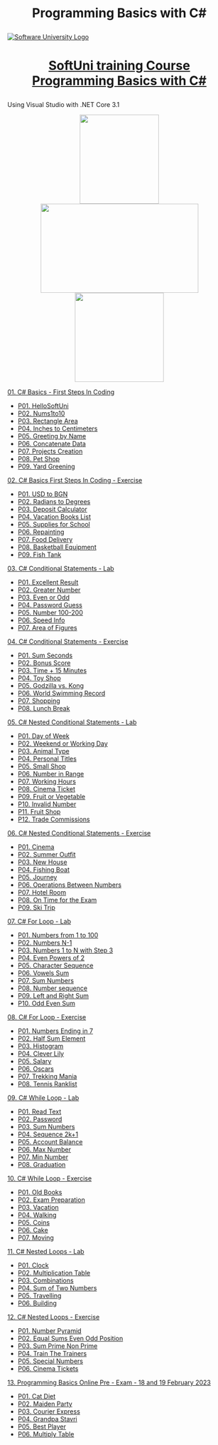 # <p align="center"> Programming Basics with C# <p>

<a href="https://softuni.bg/trainings/courses" rel="Courses"><img src="https://softuni.bg/content/images/svg-logos/software-university-logo.svg?sanitize=true" alt="Software University Logo"></a>
# <p align="center"> <a href="https://softuni.bg/trainings/3989/programming-basics-with-csharp-january-2023"> SoftUni training Course Programming Basics with C#  </a><p>

Using Visual Studio with .NET Core 3.1 

<p align="center"> <img src="https://seeklogo.com/images/C/c-sharp-c-logo-02F17714BA-seeklogo.com.png" width="178" height="200"> <img src="https://1000logos.net/wp-content/uploads/2023/04/Visual-Studio-logo.png" width="355" height="200"> <img src="https://upload.wikimedia.org/wikipedia/commons/e/ee/.NET_Core_Logo.svg" width="200" height="200"> <p>
   
<a href="https://github.com/Peshote/Programming-Basics-with-CSharp/tree/main/01.%20CSharpBasics-FirstStepsInCoding"> 01. C# Basics - First Steps In Coding </a>
   * <a href="https://github.com/Peshote/Programming-Basics-with-CSharp/blob/main/01.%20CSharpBasics-FirstStepsInCoding/P01.HelloSoftUni/Program.cs"> P01. HelloSoftUni </a>
   * <a href="https://github.com/Peshote/Programming-Basics-with-CSharp/blob/main/01.%20CSharpBasics-FirstStepsInCoding/P02.Nums1to10/Program.cs"> P02. Nums1to10 </a>
   * <a href="https://github.com/Peshote/Programming-Basics-with-CSharp/blob/main/01.%20CSharpBasics-FirstStepsInCoding/P03.Rectangle%20Area/Program.cs"> P03. Rectangle Area </a>
   * <a href="https://github.com/Peshote/Programming-Basics-with-CSharp/blob/main/01.%20CSharpBasics-FirstStepsInCoding/P04.Inches%20to%20Centimeters/Program.cs"> P04. Inches to Centimeters </a>
   * <a href="https://github.com/Peshote/Programming-Basics-with-CSharp/blob/main/01.%20CSharpBasics-FirstStepsInCoding/P05.%20Greeting%20by%20Name/Program.cs"> P05. Greeting by Name </a>
   * <a href="https://github.com/Peshote/Programming-Basics-with-CSharp/blob/main/01.%20CSharpBasics-FirstStepsInCoding/P06.%20Concatenate%20Data/Program.cs"> P06. Concatenate Data </a>
   * <a href="https://github.com/Peshote/Programming-Basics-with-CSharp/blob/main/01.%20CSharpBasics-FirstStepsInCoding/P07.%20Projects%20Creation/Program.cs"> P07. Projects Creation </a>
   * <a href="https://github.com/Peshote/Programming-Basics-with-CSharp/blob/main/01.%20CSharpBasics-FirstStepsInCoding/P08.%20Pet%20Shop/Program.cs"> P08. Pet Shop </a>
   * <a href="https://github.com/Peshote/Programming-Basics-with-CSharp/blob/main/01.%20CSharpBasics-FirstStepsInCoding/P09.%20Yard%20Greening/Program.cs"> P09. Yard Greening </a>

   
<a href="https://github.com/Peshote/Programming-Basics-with-CSharp/tree/main/02.%20CSharpBasics-FirstStepsInCoding-Exercise"> 02. C# Basics First Steps In Coding - Exercise </a>
   * <a href="https://github.com/Peshote/Programming-Basics-with-CSharp/blob/main/02.%20CSharpBasics-FirstStepsInCoding-Exercise/P01.%20USD%20to%20BGN/Program.cs"> P01. USD to BGN </a>
   * <a href="https://github.com/Peshote/Programming-Basics-with-CSharp/blob/main/02.%20CSharpBasics-FirstStepsInCoding-Exercise/P02.%20Radians%20to%20Degrees/Program.cs"> P02. Radians to Degrees </a>
   * <a href="https://github.com/Peshote/Programming-Basics-with-CSharp/blob/main/02.%20CSharpBasics-FirstStepsInCoding-Exercise/P03.%20Deposit%20Calculator/Program.cs"> P03. Deposit Calculator </a>
   * <a href="https://github.com/Peshote/Programming-Basics-with-CSharp/blob/main/02.%20CSharpBasics-FirstStepsInCoding-Exercise/P04.%20Vacation%20Books%20List/Program.cs"> P04. Vacation Books List </a>
   * <a href="https://github.com/Peshote/Programming-Basics-with-CSharp/blob/main/02.%20CSharpBasics-FirstStepsInCoding-Exercise/P05.%20Supplies%20for%20School/Program.cs"> P05. Supplies for School </a>
   * <a href="https://github.com/Peshote/Programming-Basics-with-CSharp/blob/main/02.%20CSharpBasics-FirstStepsInCoding-Exercise/P06.%20Repainting/Program.cs"> P06. Repainting </a>
   * <a href="https://github.com/Peshote/Programming-Basics-with-CSharp/blob/main/02.%20CSharpBasics-FirstStepsInCoding-Exercise/P07.%20Food%20Delivery/Program.cs"> P07. Food Delivery </a>
   * <a href="https://github.com/Peshote/Programming-Basics-with-CSharp/blob/main/02.%20CSharpBasics-FirstStepsInCoding-Exercise/P08.%20Basketball%20Equipment/Program.cs"> P08. Basketball Equipment </a>
   * <a href="https://github.com/Peshote/Programming-Basics-with-CSharp/blob/main/02.%20CSharpBasics-FirstStepsInCoding-Exercise/P09.%20Fish%20Tank/Program.cs"> P09. Fish Tank </a>
   
<a href="https://github.com/Peshote/Programming-Basics-with-CSharp/tree/main/03.%20CSharp-Conditional-Statements-Lab"> 03. C# Conditional Statements - Lab </a>
   * <a href="https://github.com/Peshote/Programming-Basics-with-CSharp/blob/main/03.%20CSharp-Conditional-Statements-Lab/P01.%20Excellent%20Result/Program.cs"> P01. Excellent Result </a>
   * <a href="https://github.com/Peshote/Programming-Basics-with-CSharp/blob/main/03.%20CSharp-Conditional-Statements-Lab/P02.%20Greater%20Number/Program.cs"> P02. Greater Number </a>
   * <a href="https://github.com/Peshote/Programming-Basics-with-CSharp/blob/main/03.%20CSharp-Conditional-Statements-Lab/P03.%20Even%20or%20Odd/Program.cs"> P03. Even or Odd </a>
   * <a href="https://github.com/Peshote/Programming-Basics-with-CSharp/blob/main/03.%20CSharp-Conditional-Statements-Lab/P04.%20Password%20Guess/Program.cs"> P04. Password Guess </a>
   * <a href="https://github.com/Peshote/Programming-Basics-with-CSharp/blob/main/03.%20CSharp-Conditional-Statements-Lab/P05.%20Number%20100-200/Program.cs"> P05. Number 100-200 </a>
   * <a href="https://github.com/Peshote/Programming-Basics-with-CSharp/blob/main/03.%20CSharp-Conditional-Statements-Lab/P06.%20Speed%20Info/Program.cs"> P06. Speed Info </a>
   * <a href="https://github.com/Peshote/Programming-Basics-with-CSharp/blob/main/03.%20CSharp-Conditional-Statements-Lab/P07.%20Area%20of%20Figures/Program.cs"> P07. Area of Figures </a>
   
<a href="https://github.com/Peshote/Programming-Basics-with-CSharp/tree/main/04.%20CSharp-Conditional-Statements-Exercise"> 04. C# Conditional Statements - Exercise </a>
   * <a href="https://github.com/Peshote/Programming-Basics-with-CSharp/blob/main/04.%20CSharp-Conditional-Statements-Exercise/P01.%20Sum%20Seconds/Program.cs"> P01. Sum Seconds </a>
   * <a href="https://github.com/Peshote/Programming-Basics-with-CSharp/blob/main/04.%20CSharp-Conditional-Statements-Exercise/P02.%20Bonus%20Score/Program.cs"> P02. Bonus Score </a>
   * <a href="https://github.com/Peshote/Programming-Basics-with-CSharp/blob/main/04.%20CSharp-Conditional-Statements-Exercise/P03.%20Time%20%2B%2015%20Minutes/Program.cs"> P03. Time + 15 Minutes </a>
   * <a href="https://github.com/Peshote/Programming-Basics-with-CSharp/blob/main/04.%20CSharp-Conditional-Statements-Exercise/P04.%20Toy%20Shop/Program.cs"> P04. Toy Shop </a>
   * <a href="https://github.com/Peshote/Programming-Basics-with-CSharp/blob/main/04.%20CSharp-Conditional-Statements-Exercise/P05.%20Godzilla%20vs.%20Kong/Program.cs"> P05. Godzilla vs. Kong </a>
   * <a href="https://github.com/Peshote/Programming-Basics-with-CSharp/blob/main/04.%20CSharp-Conditional-Statements-Exercise/P06.%20World%20Swimming%20Record/Program.cs"> P06. World Swimming Record </a>
   * <a href="https://github.com/Peshote/Programming-Basics-with-CSharp/blob/main/04.%20CSharp-Conditional-Statements-Exercise/P07.%20Shopping/Program.cs"> P07. Shopping </a>
   * <a href="https://github.com/Peshote/Programming-Basics-with-CSharp/blob/main/04.%20CSharp-Conditional-Statements-Exercise/P08.%20Lunch%20Break/Program.cs"> P08. Lunch Break </a>
   
<a href="https://github.com/Peshote/Programming-Basics-with-CSharp/tree/main/05.%20CSharp-Nested-Conditional-Statements-Lab"> 05. C# Nested Conditional Statements - Lab </a>
   * <a href="https://github.com/Peshote/Programming-Basics-with-CSharp/blob/main/05.%20CSharp-Nested-Conditional-Statements-Lab/P01.%20Day%20of%20Week/Program.cs"> P01. Day of Week </a>
   * <a href="https://github.com/Peshote/Programming-Basics-with-CSharp/blob/main/05.%20CSharp-Nested-Conditional-Statements-Lab/P02.Weekend%20or%20Working%20Day/Program.cs"> P02. Weekend or Working Day </a>
   * <a href="https://github.com/Peshote/Programming-Basics-with-CSharp/blob/main/05.%20CSharp-Nested-Conditional-Statements-Lab/P03.%20Animal%20Type/Program.cs"> P03. Animal Type </a>
   * <a href="https://github.com/Peshote/Programming-Basics-with-CSharp/blob/main/05.%20CSharp-Nested-Conditional-Statements-Lab/P04.%20Personal%20Titles/Program.cs"> P04. Personal Titles </a>
   * <a href="https://github.com/Peshote/Programming-Basics-with-CSharp/blob/main/05.%20CSharp-Nested-Conditional-Statements-Lab/P05.%20Small%20Shop/Program.cs"> P05. Small Shop </a>
   * <a href="https://github.com/Peshote/Programming-Basics-with-CSharp/blob/main/05.%20CSharp-Nested-Conditional-Statements-Lab/P06.%20Number%20in%20Range/Program.cs"> P06. Number in Range </a>
   * <a href="https://github.com/Peshote/Programming-Basics-with-CSharp/blob/main/05.%20CSharp-Nested-Conditional-Statements-Lab/P07.Working%20Hours/Program.cs"> P07. Working Hours </a>
   * <a href="https://github.com/Peshote/Programming-Basics-with-CSharp/blob/main/05.%20CSharp-Nested-Conditional-Statements-Lab/P08.Cinema%20Ticket/Program.cs"> P08. Cinema Ticket </a>
   * <a href="https://github.com/Peshote/Programming-Basics-with-CSharp/blob/main/05.%20CSharp-Nested-Conditional-Statements-Lab/P09.%20Fruit%20or%20Vegetable/Program.cs"> P09. Fruit or Vegetable </a>
   * <a href="https://github.com/Peshote/Programming-Basics-with-CSharp/blob/main/05.%20CSharp-Nested-Conditional-Statements-Lab/P10.%20Invalid%20Number/Program.cs"> P10. Invalid Number </a>
   * <a href="https://github.com/Peshote/Programming-Basics-with-CSharp/blob/main/05.%20CSharp-Nested-Conditional-Statements-Lab/P11.%20Fruit%20Shop/Program.cs"> P11. Fruit Shop </a>
   * <a href="https://github.com/Peshote/Programming-Basics-with-CSharp/blob/main/05.%20CSharp-Nested-Conditional-Statements-Lab/P12.%20Trade%20Commissions/Program.cs"> P12. Trade Commissions </a>
   
<a href="https://github.com/Peshote/Programming-Basics-with-CSharp/tree/main/06.%20CSharp-Nested-Conditional-Statements-%D0%95xercise"> 06. C# Nested Conditional Statements - Еxercise </a>
   * <a href="https://github.com/Peshote/Programming-Basics-with-CSharp/blob/main/06.%20CSharp-Nested-Conditional-Statements-%D0%95xercise/P01.%20Cinema/Program.cs"> P01. Cinema </a>
   * <a href="https://github.com/Peshote/Programming-Basics-with-CSharp/blob/main/06.%20CSharp-Nested-Conditional-Statements-%D0%95xercise/P02.%20Summer%20Outfit/Program.cs"> P02. Summer Outfit </a>
   * <a href="https://github.com/Peshote/Programming-Basics-with-CSharp/blob/main/06.%20CSharp-Nested-Conditional-Statements-%D0%95xercise/P03.%20New%20House/Program.cs"> P03. New House </a>
   * <a href="https://github.com/Peshote/Programming-Basics-with-CSharp/blob/main/06.%20CSharp-Nested-Conditional-Statements-%D0%95xercise/P04.%20Fishing%20Boat/Program.cs"> P04. Fishing Boat </a>
   * <a href="https://github.com/Peshote/Programming-Basics-with-CSharp/blob/main/06.%20CSharp-Nested-Conditional-Statements-%D0%95xercise/P05.%20Journey/Program.cs"> P05. Journey </a>
   * <a href="https://github.com/Peshote/Programming-Basics-with-CSharp/blob/main/06.%20CSharp-Nested-Conditional-Statements-%D0%95xercise/P06.%20Operations%20Between%20Numbers/Program.cs"> P06. Operations Between Numbers </a>
   * <a href="https://github.com/Peshote/Programming-Basics-with-CSharp/blob/main/06.%20CSharp-Nested-Conditional-Statements-%D0%95xercise/P07.%20Hotel%20Room/Program.cs"> P07. Hotel Room </a>
   * <a href="https://github.com/Peshote/Programming-Basics-with-CSharp/blob/main/06.%20CSharp-Nested-Conditional-Statements-%D0%95xercise/P08.%20On%20Time%20for%20the%20Exam/Program.cs"> P08. On Time for the Exam </a>
   * <a href="https://github.com/Peshote/Programming-Basics-with-CSharp/blob/main/06.%20CSharp-Nested-Conditional-Statements-%D0%95xercise/P09.%20Ski%20Trip/Program.cs"> P09. Ski Trip </a>
   
<a href="https://github.com/Peshote/Programming-Basics-with-CSharp/tree/main/07.%20CSharp-For-Loop-Lab"> 07. C# For Loop - Lab </a>
   * <a href="https://github.com/Peshote/Programming-Basics-with-CSharp/blob/main/07.%20CSharp-For-Loop-Lab/P01.%20Numbers%20from%201%20to%20100/Program.cs"> P01. Numbers from 1 to 100 </a>
   * <a href="https://github.com/Peshote/Programming-Basics-with-CSharp/blob/main/07.%20CSharp-For-Loop-Lab/P02.%20Numbers%20N-1/Program.cs"> P02. Numbers N-1 </a>
   * <a href="https://github.com/Peshote/Programming-Basics-with-CSharp/blob/main/07.%20CSharp-For-Loop-Lab/P03.%20Numbers%201%20to%20N%20with%20Step%203/Program.cs"> P03. Numbers 1 to N with Step 3 </a>
   * <a href="https://github.com/Peshote/Programming-Basics-with-CSharp/blob/main/07.%20CSharp-For-Loop-Lab/P04.%20Even%20Powers%20of%202/Program.cs"> P04. Even Powers of 2 </a>
   * <a href="https://github.com/Peshote/Programming-Basics-with-CSharp/blob/main/07.%20CSharp-For-Loop-Lab/P05.%20Character%20Sequence/Program.cs"> P05. Character Sequence </a>
   * <a href="https://github.com/Peshote/Programming-Basics-with-CSharp/blob/main/07.%20CSharp-For-Loop-Lab/P06.%20Vowels%20Sum/Program.cs"> P06. Vowels Sum </a>
   * <a href="https://github.com/Peshote/Programming-Basics-with-CSharp/blob/main/07.%20CSharp-For-Loop-Lab/P07.%20Sum%20Numbers/Program.cs"> P07. Sum Numbers </a>
   * <a href="https://github.com/Peshote/Programming-Basics-with-CSharp/blob/main/07.%20CSharp-For-Loop-Lab/P08.%20Number%20sequence/Program.cs"> P08. Number sequence </a>
   * <a href="https://github.com/Peshote/Programming-Basics-with-CSharp/blob/main/07.%20CSharp-For-Loop-Lab/P09.%20Left%20and%20Right%20Sum/Program.cs"> P09. Left and Right Sum </a>
   * <a href="https://github.com/Peshote/Programming-Basics-with-CSharp/blob/main/07.%20CSharp-For-Loop-Lab/P10.%20Odd%20Even%20Sum/Program.cs"> P10. Odd Even Sum </a>
   
<a href="https://github.com/Peshote/Programming-Basics-with-CSharp/tree/main/08.%20CSharp-For-Loop-Exercise"> 08. C# For Loop - Exercise </a>
   * <a href="https://github.com/Peshote/Programming-Basics-with-CSharp/blob/main/08.%20CSharp-For-Loop-Exercise/P01.%20Numbers%20Ending%20in%207/Program.cs"> P01. Numbers Ending in 7 </a>
   * <a href="https://github.com/Peshote/Programming-Basics-with-CSharp/blob/main/08.%20CSharp-For-Loop-Exercise/P02.%20Half%20Sum%20Element/Program.cs"> P02. Half Sum Element </a>
   * <a href="https://github.com/Peshote/Programming-Basics-with-CSharp/blob/main/08.%20CSharp-For-Loop-Exercise/P03.%20Histogram/Program.cs"> P03. Histogram </a>
   * <a href="https://github.com/Peshote/Programming-Basics-with-CSharp/blob/main/08.%20CSharp-For-Loop-Exercise/P04.%20Clever%20Lily/Program.cs"> P04. Clever Lily </a>
   * <a href="https://github.com/Peshote/Programming-Basics-with-CSharp/blob/main/08.%20CSharp-For-Loop-Exercise/P05.%20Salary/Program.cs"> P05. Salary </a>
   * <a href="https://github.com/Peshote/Programming-Basics-with-CSharp/blob/main/08.%20CSharp-For-Loop-Exercise/P06.%20Oscars/Program.cs"> P06. Oscars </a>
   * <a href="https://github.com/Peshote/Programming-Basics-with-CSharp/blob/main/08.%20CSharp-For-Loop-Exercise/P07.%20Trekking%20Mania/Program.cs"> P07. Trekking Mania </a>
   * <a href="https://github.com/Peshote/Programming-Basics-with-CSharp/blob/main/08.%20CSharp-For-Loop-Exercise/P08.%20Tennis%20Ranklist/Program.cs"> P08. Tennis Ranklist </a>
   
<a href="https://github.com/Peshote/Programming-Basics-with-CSharp/tree/main/09.%20CSharp-While-Loop-Lab"> 09. C# While Loop - Lab </a>
   * <a href="https://github.com/Peshote/Programming-Basics-with-CSharp/blob/main/09.%20CSharp-While-Loop-Lab/P01.%20Read%20Text/Program.cs"> P01. Read Text </a>
   * <a href="https://github.com/Peshote/Programming-Basics-with-CSharp/blob/main/09.%20CSharp-While-Loop-Lab/P02.%20Password/Program.cs"> P02. Password </a>
   * <a href="https://github.com/Peshote/Programming-Basics-with-CSharp/blob/main/09.%20CSharp-While-Loop-Lab/P03.%20Sum%20Numbers/Program.cs"> P03. Sum Numbers </a>
   * <a href="https://github.com/Peshote/Programming-Basics-with-CSharp/blob/main/09.%20CSharp-While-Loop-Lab/P04.%20Sequence%202k%2B1/Program.cs"> P04. Sequence 2k+1 </a>
   * <a href="https://github.com/Peshote/Programming-Basics-with-CSharp/blob/main/09.%20CSharp-While-Loop-Lab/P05.%20Account%20Balance/Program.cs"> P05. Account Balance </a>
   * <a href="https://github.com/Peshote/Programming-Basics-with-CSharp/blob/main/09.%20CSharp-While-Loop-Lab/P06.%20Max%20Number/Program.cs"> P06. Max Number </a>
   * <a href="https://github.com/Peshote/Programming-Basics-with-CSharp/blob/main/09.%20CSharp-While-Loop-Lab/P07.%20Min%20Number/Program.cs"> P07. Min Number </a>
   * <a href="https://github.com/Peshote/Programming-Basics-with-CSharp/blob/main/09.%20CSharp-While-Loop-Lab/P08.%20Graduation/Program.cs"> P08. Graduation </a>
   
<a href="https://github.com/Peshote/Programming-Basics-with-CSharp/tree/main/10.%20CSharp-While-Loop-Exercise"> 10. C# While Loop - Exercise </a>
   * <a href="https://github.com/Peshote/Programming-Basics-with-CSharp/blob/main/10.%20CSharp-While-Loop-Exercise/P01.%20Old%20Books/Program.cs"> P01. Old Books </a>
   * <a href="https://github.com/Peshote/Programming-Basics-with-CSharp/blob/main/10.%20CSharp-While-Loop-Exercise/P02.%20Exam%20Preparation/Program.cs"> P02. Exam Preparation </a>
   * <a href="https://github.com/Peshote/Programming-Basics-with-CSharp/blob/main/10.%20CSharp-While-Loop-Exercise/P03.%20Vacation/Program.cs"> P03. Vacation </a>
   * <a href="https://github.com/Peshote/Programming-Basics-with-CSharp/blob/main/10.%20CSharp-While-Loop-Exercise/P04.%20Walking/Program.cs"> P04. Walking </a>
   * <a href="https://github.com/Peshote/Programming-Basics-with-CSharp/blob/main/10.%20CSharp-While-Loop-Exercise/P05.%20Coins/Program.cs"> P05. Coins </a>
   * <a href="https://github.com/Peshote/Programming-Basics-with-CSharp/blob/main/10.%20CSharp-While-Loop-Exercise/P06.%20Cake/Program.cs"> P06. Cake </a>
   * <a href="https://github.com/Peshote/Programming-Basics-with-CSharp/blob/main/10.%20CSharp-While-Loop-Exercise/P07.%20Moving/Program.cs"> P07. Moving </a>
   
<a href="https://github.com/Peshote/Programming-Basics-with-CSharp/tree/main/11.%20CSharp-Nested-Loops-Lab"> 11. C# Nested Loops - Lab </a>
   * <a href="https://github.com/Peshote/Programming-Basics-with-CSharp/blob/main/11.%20CSharp-Nested-Loops-Lab/P01.%20Clock/Program.cs"> P01. Clock </a>
   * <a href="https://github.com/Peshote/Programming-Basics-with-CSharp/blob/main/11.%20CSharp-Nested-Loops-Lab/P02.%20Multiplication%20Table/Program.cs"> P02. Multiplication Table </a>
   * <a href="https://github.com/Peshote/Programming-Basics-with-CSharp/blob/main/11.%20CSharp-Nested-Loops-Lab/P03.%20Combinations/Program.cs"> P03. Combinations </a>
   * <a href="https://github.com/Peshote/Programming-Basics-with-CSharp/blob/main/11.%20CSharp-Nested-Loops-Lab/P04.%20Sum%20of%20Two%20Numbers/Program.cs"> P04. Sum of Two Numbers </a>
   * <a href="https://github.com/Peshote/Programming-Basics-with-CSharp/blob/main/11.%20CSharp-Nested-Loops-Lab/P05.%20Travelling/Program.cs"> P05. Travelling </a>
   * <a href="https://github.com/Peshote/Programming-Basics-with-CSharp/blob/main/11.%20CSharp-Nested-Loops-Lab/P06.%20Building/Program.cs"> P06. Building </a>
   
<a href="https://github.com/Peshote/Programming-Basics-with-CSharp/tree/main/12.%20CSharp-Nested-Loops-Exercise"> 12. C# Nested Loops - Exercise </a>
   * <a href="https://github.com/Peshote/Programming-Basics-with-CSharp/blob/main/12.%20CSharp-Nested-Loops-Exercise/P01.%20Number%20Pyramid/Program.cs"> P01. Number Pyramid </a>
   * <a href="https://github.com/Peshote/Programming-Basics-with-CSharp/blob/main/12.%20CSharp-Nested-Loops-Exercise/P02.%20Equal%20Sums%20Even%20Odd%20Position/Program.cs"> P02. Equal Sums Even Odd Position </a>
   * <a href="https://github.com/Peshote/Programming-Basics-with-CSharp/blob/main/12.%20CSharp-Nested-Loops-Exercise/P03.%20Sum%20Prime%20Non%20Prime/Program.cs"> P03. Sum Prime Non Prime </a>
   * <a href="https://github.com/Peshote/Programming-Basics-with-CSharp/blob/main/12.%20CSharp-Nested-Loops-Exercise/P04.%20Train%20The%20Trainers/Program.cs"> P04. Train The Trainers </a>
   * <a href="https://github.com/Peshote/Programming-Basics-with-CSharp/blob/main/12.%20CSharp-Nested-Loops-Exercise/P05.%20Special%20Numbers/Program.cs"> P05. Special Numbers </a>
   * <a href="https://github.com/Peshote/Programming-Basics-with-CSharp/blob/main/12.%20CSharp-Nested-Loops-Exercise/P06.%20Cinema%20Tickets/Program.cs"> P06. Cinema Tickets </a>

<a href="https://github.com/Peshote/Programming-Basics-with-CSharp/tree/main/13.%20Programming%20Basics%20Online%20Pre%20-%20Exam%20-%2018%20and%2019%20February%202023"> 13. Programming Basics Online Pre - Exam - 18 and 19 February 2023 </a>
   * <a href="https://github.com/Peshote/Programming-Basics-with-CSharp/blob/main/13.%20Programming%20Basics%20Online%20Pre%20-%20Exam%20-%2018%20and%2019%20February%202023/P01.%20Cat%20Diet/Program.cs"> P01. Cat Diet </a>
   * <a href="https://github.com/Peshote/Programming-Basics-with-CSharp/blob/main/13.%20Programming%20Basics%20Online%20Pre%20-%20Exam%20-%2018%20and%2019%20February%202023/P02.%20Maiden%20Party/Program.cs"> P02. Maiden Party </a>
   * <a href="https://github.com/Peshote/Programming-Basics-with-CSharp/blob/main/13.%20Programming%20Basics%20Online%20Pre%20-%20Exam%20-%2018%20and%2019%20February%202023/P03.%20Courier%20Express/Program.cs"> P03. Courier Express </a>
   * <a href="https://github.com/Peshote/Programming-Basics-with-CSharp/blob/main/13.%20Programming%20Basics%20Online%20Pre%20-%20Exam%20-%2018%20and%2019%20February%202023/P04.%20Grandpa%20Stavri/Program.cs"> P04. Grandpa Stavri </a>
   * <a href="https://github.com/Peshote/Programming-Basics-with-CSharp/blob/main/13.%20Programming%20Basics%20Online%20Pre%20-%20Exam%20-%2018%20and%2019%20February%202023/P05.%20Best%20Player/Program.cs"> P05. Best Player </a>
   * <a href="https://github.com/Peshote/Programming-Basics-with-CSharp/blob/main/13.%20Programming%20Basics%20Online%20Pre%20-%20Exam%20-%2018%20and%2019%20February%202023/P06.%20Multiply%20Table/Program.cs"> P06. Multiply Table </a>
